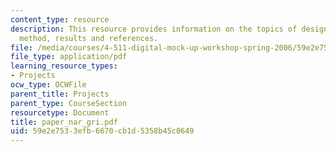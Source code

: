 ```yaml
---
content_type: resource
description: This resource provides information on the topics of design software,
  method, results and references.
file: /media/courses/4-511-digital-mock-up-workshop-spring-2006/59e2e7533efb6670cb1d5358b45c0649_paper_nar_gri.pdf
file_type: application/pdf
learning_resource_types:
- Projects
ocw_type: OCWFile
parent_title: Projects
parent_type: CourseSection
resourcetype: Document
title: paper_nar_gri.pdf
uid: 59e2e753-3efb-6670-cb1d-5358b45c0649
---
```

